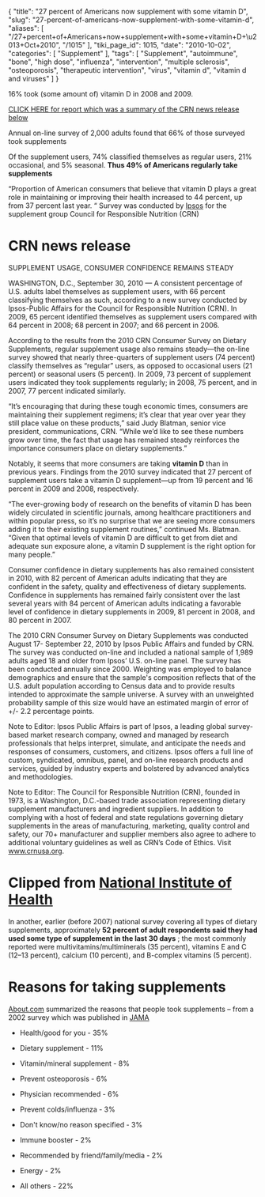 {
    "title": "27 percent of Americans now supplement with some vitamin D",
    "slug": "27-percent-of-americans-now-supplement-with-some-vitamin-d",
    "aliases": [
        "/27+percent+of+Americans+now+supplement+with+some+vitamin+D+\u2013+Oct+2010",
        "/1015"
    ],
    "tiki_page_id": 1015,
    "date": "2010-10-02",
    "categories": [
        "Supplement"
    ],
    "tags": [
        "Supplement",
        "autoimmune",
        "bone",
        "high dose",
        "influenza",
        "intervention",
        "multiple sclerosis",
        "osteoporosis",
        "therapeutic intervention",
        "virus",
        "vitamin d",
        "vitamin d and viruses"
    ]
}


16% took (some amount of) vitamin D in 2008 and 2009. 

[CLICK HERE for report which was a summary of the CRN news release below](http://www.nutraingredients-usa.com/Consumer-Trends/More-Americans-taking-vitamin-D-supplements-finds-survey) 

Annual on-line survey of 2,000 adults found that 66% of those surveyed took supplements

Of the supplement users, 74% classified themselves as regular users, 21% occasional, and 5% seasonal.  **Thus 49% of Americans regularly take supplements** 

“Proportion of American consumers that believe that vitamin D plays a great role in maintaining or improving their health increased to 44 percent, up from 37 percent last year. “ Survey was conducted by [Ipsos](http://www.ipsos.com) for the supplement group Council for Responsible Nutrition (CRN)

# CRN news release

SUPPLEMENT USAGE, CONSUMER CONFIDENCE REMAINS STEADY

WASHINGTON, D.C., September 30, 2010 — A consistent percentage of U.S. adults label themselves as supplement users, with 66 percent classifying themselves as such, according to a new survey conducted by Ipsos-Public Affairs for the Council for Responsible Nutrition (CRN).  In 2009, 65 percent identified themselves as supplement users compared with 64 percent in 2008; 68 percent in 2007; and 66 percent in 2006. 

According to the results from the 2010 CRN Consumer Survey on Dietary Supplements, regular supplement usage also remains steady—the on-line survey showed that nearly three-quarters of supplement users (74 percent) classify themselves as “regular” users, as opposed to occasional users (21 percent) or seasonal users (5 percent).  In 2009, 73 percent of supplement users indicated they took supplements regularly; in 2008, 75 percent, and in 2007, 77 percent indicated similarly. 

“It’s encouraging that during these tough economic times, consumers are maintaining their supplement regimens; it’s clear that year over year they still place value on these products,” said Judy Blatman, senior vice president, communications, CRN.  “While we’d like to see these numbers grow over time, the fact that usage has remained steady reinforces the importance consumers place on dietary supplements.”

Notably, it seems that more consumers are taking  **vitamin D**  than in previous years.  Findings from the 2010 survey indicated that 27 percent of supplement users take a vitamin D supplement—up from 19 percent and 16 percent in 2009 and 2008, respectively. 

“The ever-growing body of research on the benefits of vitamin D has been widely circulated in scientific journals, among healthcare practitioners and within popular press, so it’s no surprise that we are seeing more consumers adding it to their existing supplement routines,” continued Ms. Blatman. “Given that optimal levels of vitamin D are difficult to get from diet and adequate sun exposure alone, a vitamin D supplement is the right option for many people.”

Consumer confidence in dietary supplements has also remained consistent in 2010, with 82 percent of American adults indicating that they are confident in the safety, quality and effectiveness of dietary supplements.  Confidence in supplements has remained fairly consistent over the last several years with 84 percent of American adults indicating a favorable level of confidence in dietary supplements in 2009, 81 percent in 2008, and 80 percent in 2007. 

The 2010 CRN Consumer Survey on Dietary Supplements was conducted August 17- September 22, 2010 by Ipsos Public Affairs and funded by CRN. The survey was conducted on-line and included a national sample of 1,989 adults aged 18 and older from Ipsos’ U.S. on-line panel. The survey has been conducted annually since 2000. Weighting was employed to balance demographics and ensure that the sample's composition reflects that of the U.S. adult population according to Census data and to provide results intended to approximate the sample universe. A survey with an unweighted probability sample of this size would have an estimated margin of error of +/- 2.2 percentage points.

Note to Editor:  Ipsos Public Affairs is part of Ipsos, a leading global survey-based market research company, owned and managed by research professionals that helps interpret, simulate, and anticipate the needs and responses of consumers, customers, and citizens.  Ipsos offers a full line of custom, syndicated, omnibus, panel, and on-line research products and services, guided by industry experts and bolstered by advanced analytics and methodologies.

Note to Editor: The Council for Responsible Nutrition (CRN), founded in 1973, is a Washington, D.C.-based trade association representing dietary supplement manufacturers and ingredient suppliers.  In addition to complying with a host of federal and state regulations governing dietary supplements in the areas of manufacturing, marketing, quality control and safety, our 70+ manufacturer and supplier members also agree to adhere to additional voluntary guidelines as well as CRN’s Code of Ethics. Visit www.crnusa.org.

# Clipped from [National Institute of Health](http://nccam.nih.gov/health/supplements/wiseuse.htm)

In another, earlier (before 2007) national survey covering all types of dietary supplements, approximately  **52 percent of adult respondents said they had used some type of supplement in the last 30 days** ; the most commonly reported were multivitamins/multiminerals (35 percent), vitamins E and C (12–13 percent), calcium (10 percent), and B-complex vitamins (5 percent).

# Reasons for taking supplements

[About.com](http://altmedicine.about.com/cs/govtregulation/a/Intro_Supps.htm) summarized the reasons that people took supplements – from a 2002 survey which was published in [JAMA](http://jama.ama-assn.org/content/vol287/issue3/index.dtl)

* Health/good for you - 35%

* Dietary supplement - 11%

* Vitamin/mineral supplement - 8%

* Prevent osteoporosis - 6%

* Physician recommended - 6%

* Prevent colds/influenza - 3%

* Don't know/no reason specified - 3%

* Immune booster - 2%

* Recommended by friend/family/media - 2%

* Energy - 2%

* All others - 22%